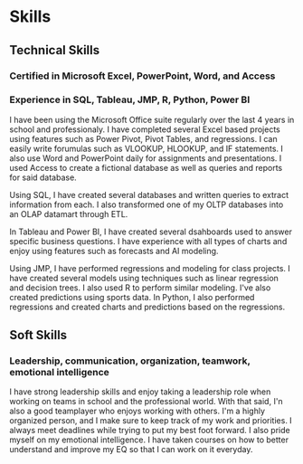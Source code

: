 # Skills
## Technical Skills
### Certified in Microsoft Excel, PowerPoint, Word, and Access<br>
### Experience in SQL, Tableau, JMP, R, Python, Power BI

I have been using the Microsoft Office suite regularly over the last 4 years in school and professionaly. I have completed several Excel based projects using features such as Power Pivot, Pivot Tables, and regressions. I can easily write forumulas such as VLOOKUP, HLOOKUP, and IF statements. I also use Word and PowerPoint daily for assignments and presentations. I used Access to create a fictional database as well as queries and reports for said database. 

Using SQL, I have created several databases and written queries to extract information from each. I also transformed one of my OLTP databases into an OLAP datamart through ETL. 

In Tableau and Power BI, I have created several dsahboards used to answer specific business questions. I have experience with all types of charts and enjoy using features such as forecasts and AI modeling.

Using JMP, I have performed regressions and modeling for class projects. I have created several models using techniques such as linear regression and decision trees. I also used R to perform similar modeling. I've also created predictions using sports data. In Python, I also performed regressions and created charts and predictions based on the regressions. 

## Soft Skills
### Leadership, communication, organization, teamwork, emotional intelligence 

I have strong leadership skills and enjoy taking a leadership role when working on teams in school and the professional world. With that said, I'n also a good teamplayer who enjoys working with others. I'm a highly organized person, and I make sure to keep track of my work and priorities. I always meet deadlines while trying to put my best foot forward. I also pride myself on my emotional intelligence. I have taken courses on how to better understand and improve my EQ so that I can work on it everyday. 

